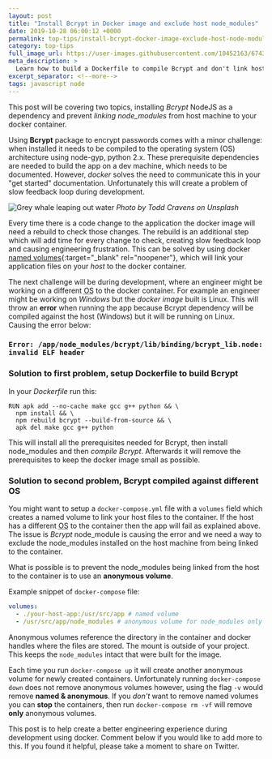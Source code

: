 ```yaml
---
layout: post
title: "Install Bcrypt in Docker image and exclude host node_modules"
date: 2019-10-28 06:00:12 +0000
permalink: top-tips/install-bcrypt-docker-image-exclude-host-node-modules
category: top-tips
full_image_url: https://user-images.githubusercontent.com/10452163/67439286-bdb01a80-f5ed-11e9-8d38-239911c53326.jpg
meta_description: >
  Learn how to build a Dockerfile to compile Bcrypt and don't link host node_modules with docker-compose
excerpt_separator: <!--more-->
tags: javascript node
---
```


This post will be covering two topics, installing _Bcrypt_ NodeJS as a dependency and prevent *linking node_modules* from host machine to your docker container.

Using **Bcrypt** package to encrypt passwords comes with a minor challenge: when installed it needs to be compiled to the operating system (OS) architecture using node-gyp, python 2.x. These prerequisite dependencies are needed to build the app on a dev machine, which needs to be documented. However, _docker_ solves the need to communicate this in your "get started" documentation. Unfortunately this will create a problem of slow feedback loop during development.

<!--more-->

![Grey whale leaping out water](https://user-images.githubusercontent.com/10452163/67439286-bdb01a80-f5ed-11e9-8d38-239911c53326.jpg)
_Photo by Todd Cravens on Unsplash_

Every time there is a code change to the application the docker image will need a rebuild to check those changes. The rebuild is an additional step which will add time for every change to check, creating slow feedback loop and causing engineering frustration. This can be solved by using docker [named volumes](https://success.docker.com/article/different-types-of-volumes){:target="\_blank" rel="noopener"}, which will link your application files on your _host_ to the docker container.

The next challenge will be during development, where an engineer might be working on a different <abbr title="Operating System">OS</abbr> to the docker container. For example an engineer might be working on _Windows_ but the _docker image_ built is Linux. This will throw an **error** when running the app because Bcrypt dependency will be compiled against the host (Windows) but it will be running on Linux. Causing the error below:

### `Error: /app/node_modules/bcrypt/lib/binding/bcrypt_lib.node: invalid ELF header`

### Solution to first problem, setup Dockerfile to build Bcrypt

In your _Dockerfile_ run this:

```docker
RUN apk add --no-cache make gcc g++ python && \
  npm install && \
  npm rebuild bcrypt --build-from-source && \
  apk del make gcc g++ python
```

This will install all the prerequisites needed for Bcrypt, then install node_modules and then _compile Bcrypt_. Afterwards it will remove the prerequisites to keep the docker image small as possible.

### Solution to second problem, Bcrypt compiled against different OS

You might want to setup a `docker-compose.yml` file with a `volumes` field which creates a named volume to link your host files to the container. If the host has a different <abbr title="Operating System">OS</abbr> to the container then the app will fail as explained above. The issue is _Bcrypt_ node_module is causing the error and we need a way to exclude the node_modules installed on the host machine from being linked to the container.

What is possible is to prevent the node_modules being linked from the host to the container is to use an **anonymous volume**.

Example snippet of `docker-compose` file:

```yml
volumes:
  - ./your-host-app:/usr/src/app # named volume
  - /usr/src/app/node_modules # anonymous volume for node_modules only
```

Anonymous volumes reference the directory in the container and docker handles where the files are stored. The mount is outside of your project. This keeps the `node_modules` intact that were built for the image.

Each time you run `docker-compose up` it will create another anonymous volume for newly created containers. Unfortunately running `docker-compose down` does not remove anonymous volumes however, using the flag `-v` would remove **named & anonymous**. If you _don't_ want to remove named volumes you can **stop** the containers, then run `docker-compose rm -vf` will remove **only** anonymous volumes.

This post is to help create a better engineering experience during development using docker. Comment below if you would like to add more to this. If you found it helpful, please take a moment to share on Twitter.

